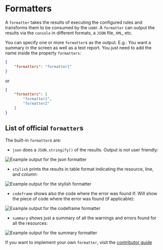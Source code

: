 # Formatters

A `formatter` takes the results of executing the configured rules and
transforms them to be consumed by the user. A `formatter` can output
the results via the `console` in different formats, a `JSON` file,
`XML`, etc.

You can specify one or more `formatter`s as the output. E.g.: You want
a summary in the screen as well as a text report. You just need to
add the name inside the property `formatters`:

```json
{
    "formatters": "formatter1"
}
```

or

```json
{
    "formatters": [
        "formatter1",
        "formatter2"
    ]
}
```

## List of official `formatter`s

The built-in `formatter`s are:

* `json` does a `JSON.stringify()` of the results. Output
  is not user friendly:

![Example output for the json formatter](../images/json-output.png)

* `stylish` prints the results in table format indicating the resource,
  line, and column:

![Example output for the stylish formatter](../images/stylish-output.png)

* `codeframe` shows also the code where the error was found if: Will
  show the piece of code where the error was found (if applicable):

![Example output for the codeframe formatter](../images/codeframe.png)

* `summary` shows just a summary of all the warnings and errors found
  for all the resources:

![Example output for the summary formatter](../images/summary-output.png)

If you want to implement your own `formatter`, visit the [contributor
guide][contributor guide]

<!-- Link labels: -->

[contributor guide]: ../../../contributor-guide/formatters/
